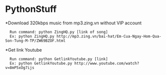 PythonStuff
===========
*Download 320kbps music from mp3.zing.vn without VIP account

      Run command: python ZingHQ.py [link of song]							  
      Ex: python ZingHQ.py http://mp3.zing.vn/bai-hat/Em-Cua-Ngay-Hom-Qua-Son-Tung-M-TP/ZW69BZOF.html

*Get link Youtube

      Run command: python GetlinkYoutube.py [link]                             
      Ex: python GetlinkYoutube.py http://www.youtube.com/watch?v=8mP5xOg7ijs 

